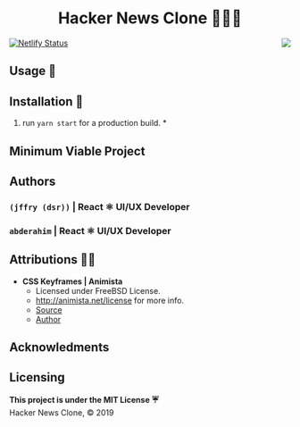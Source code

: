 
<h1 align="center">Hacker News Clone 👩🏿‍💻</h1>
<img align="right" src="https://img.shields.io/badge/Built%20with-React%20%E2%9A%9B-purple?style=flat&logo=appveyor">

[![Netlify Status](https://api.netlify.com/api/v1/badges/76aa6289-1645-4ca3-b03d-a9e5fc951807/deploy-status)](https://app.netlify.com/sites/hackernewscl0ne/deploys)
## Usage  🔬

## Installation 🔨

1. run ```yarn start``` for a production build. 
    * 


## Minimum Viable Project 


## Authors
### ```(jffry (dsr))``` | React ⚛ UI/UX Developer 

### ```abderahim``` | React ⚛ UI/UX Developer

## Attributions 🙏🏿

* **CSS Keyframes | Animista**
    * Licensed under FreeBSD License.
    * http://animista.net/license for more info. 
    * [Source](http://animista.net) 
    * [Author](https://twitter.com/@cssanimista)

## Acknowledments

## Licensing 
**This project is under the MIT License ☔**<br>
Hacker News Clone, © 2019